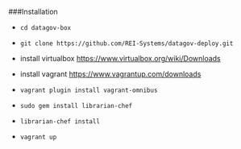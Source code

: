 ###Installation

* `cd datagov-box`
* `git clone https://github.com/REI-Systems/datagov-deploy.git`

* install virtualbox https://www.virtualbox.org/wiki/Downloads
* install vagrant https://www.vagrantup.com/downloads
* `vagrant plugin install vagrant-omnibus`

* `sudo gem install librarian-chef`
* `librarian-chef install`

* `vagrant up`
